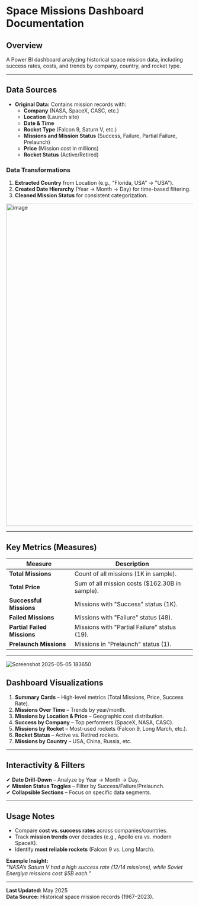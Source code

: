 # Space Missions Dashboard Documentation  

## **Overview**  
A Power BI dashboard analyzing historical space mission data, including success rates, costs, and trends by company, country, and rocket type.  

---

## **Data Sources**  
- **Original Data:** Contains mission records with:  
  - **Company** (NASA, SpaceX, CASC, etc.)  
  - **Location** (Launch site)  
  - **Date & Time**  
  - **Rocket Type** (Falcon 9, Saturn V, etc.)  
  - **Missions and Mission Status** (Success, Failure, Partial Failure, Prelaunch)  
  - **Price** (Mission cost in millions)  
  - **Rocket Status** (Active/Retired)  

### **Data Transformations**  
1. **Extracted Country** from Location (e.g., "Florida, USA" → "USA").  
2. **Created Date Hierarchy** (Year → Month → Day) for time-based filtering.  
3. **Cleaned Mission Status** for consistent categorization.  

<img width="871" alt="image" src="https://github.com/user-attachments/assets/16da2886-0f13-48b1-b4e4-8301b03138c7" />

---

## **Key Metrics (Measures)**  
| Measure | Description |  
|---------|------------|  
| **Total Missions** | Count of all missions (1K in sample). |  
| **Total Price** | Sum of all mission costs ($162.30B in sample). |  
| **Successful Missions** | Missions with "Success" status (1K). |  
| **Failed Missions** | Missions with "Failure" status (48). |  
| **Partial Failed Missions** | Missions with "Partial Failure" status (19). |  
| **Prelaunch Missions** | Missions in "Prelaunch" status (1). |  

---
![Screenshot 2025-05-05 183650](https://github.com/user-attachments/assets/5233465f-0ce8-42be-a62e-c77b05e05863)

## **Dashboard Visualizations**  
1. **Summary Cards** – High-level metrics (Total Missions, Price, Success Rate).  
2. **Missions Over Time** – Trends by year/month.  
3. **Missions by Location & Price** – Geographic cost distribution.  
4. **Success by Company** – Top performers (SpaceX, NASA, CASC).  
5. **Missions by Rocket** – Most-used rockets (Falcon 9, Long March, etc.).  
6. **Rocket Status** – Active vs. Retired rockets.  
7. **Missions by Country** – USA, China, Russia, etc.  

---

## **Interactivity & Filters**  
✔ **Date Drill-Down** – Analyze by Year → Month → Day.  
✔ **Mission Status Toggles** – Filter by Success/Failure/Prelaunch.  
✔ **Collapsible Sections** – Focus on specific data segments.  

---

## **Usage Notes**  
- Compare **cost vs. success rates** across companies/countries.  
- Track **mission trends** over decades (e.g., Apollo era vs. modern SpaceX).  
- Identify **most reliable rockets** (Falcon 9 vs. Long March).  

**Example Insight:**  
*"NASA’s Saturn V had a high success rate (12/14 missions), while Soviet Energiya missions cost $5B each."*  

---  

**Last Updated:** May 2025  
**Data Source:** Historical space mission records (1967–2023).
